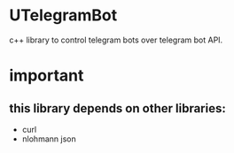# UTelegramBot
c++ library to control telegram bots over telegram bot API.

# important
## this library depends on other libraries:
* curl
* nlohmann json
